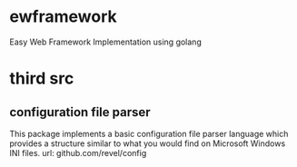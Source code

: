 # ewframework
Easy Web Framework  Implementation using golang

# third src

## configuration file parser

  This package implements a basic configuration file parser language which
  provides a structure similar to what you would find on Microsoft Windows INI
  files. url: github.com/revel/config
